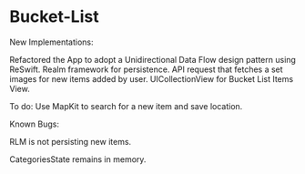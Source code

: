 # Bucket-List

New Implementations:

Refactored the App to adopt a Unidirectional Data Flow design pattern using ReSwift. 
Realm framework for persistence.
API request that fetches a set images for new items added by user.
UICollectionView for Bucket List Items View.

To do:
Use MapKit to search for a new item and save location.

Known Bugs:

RLM is not persisting new items.

CategoriesState remains in memory.

